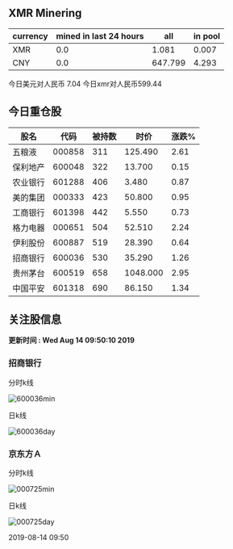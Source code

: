## XMR Minering

|currency|mined in last 24 hours|all|in pool|
|---|---|---|---|
|XMR|0.0|1.081|0.007|
|CNY|0.0|647.799|4.293|

今日美元对人民币 7.04	今日xmr对人民币599.44


## 今日重仓股 

|股名|代码|被持数|时价|涨跌%|
|---|---|---|---|---|
|五粮液|000858|311|125.490|2.61|
|保利地产|600048|322|13.700|0.15|
|农业银行|601288|406|3.480|0.87|
|美的集团|000333|423|50.800|0.95|
|工商银行|601398|442|5.550|0.73|
|格力电器|000651|504|52.510|2.24|
|伊利股份|600887|519|28.390|0.64|
|招商银行|600036|530|35.290|1.26|
|贵州茅台|600519|658|1048.000|2.95|
|中国平安|601318|690|86.150|1.34|

## 关注股信息
**更新时间 : Wed Aug 14 09:50:10 2019**
### 招商银行 
分时k线

![600036min](http://image.sinajs.cn/newchart/min/n/sh600036.gif)

日k线

![600036day](http://image.sinajs.cn/newchart/daily/n/sh600036.gif)

### 京东方Ａ 
分时k线

![000725min](http://image.sinajs.cn/newchart/min/n/sz000725.gif)

日k线

![000725day](http://image.sinajs.cn/newchart/daily/n/sz000725.gif)

2019-08-14 09:50